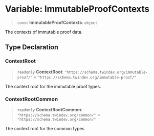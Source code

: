 # Variable: ImmutableProofContexts

> `const` **ImmutableProofContexts**: `object`

The contexts of immutable proof data.

## Type Declaration

### ContextRoot

> `readonly` **ContextRoot**: `"https://schema.twindev.org/immutable-proof/"` = `"https://schema.twindev.org/immutable-proof/"`

The context root for the immutable proof types.

### ContextRootCommon

> `readonly` **ContextRootCommon**: `"https://schema.twindev.org/common/"` = `"https://schema.twindev.org/common/"`

The context root for the common types.
